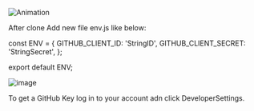 ![Animation](https://user-images.githubusercontent.com/25160664/137745358-ee99b31e-b1e9-40ce-9203-6a1d2441ecfd.gif)

After clone Add new file env.js like below: 

const ENV = {
  GITHUB_CLIENT_ID: 'StringID',
  GITHUB_CLIENT_SECRET: 'StringSecret',
};

export default ENV;

![image](https://user-images.githubusercontent.com/25160664/137750498-bc92ecc6-61df-4411-8ff0-a739b441b5fd.png)


To get a GitHub Key log in to your account adn click DeveloperSettings. 
